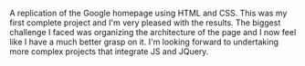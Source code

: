 A replication of the Google homepage using HTML and CSS. This was my first complete project and I'm very pleased with the results. The biggest challenge I faced was organizing the architecture of the page and I now feel like I have a much better grasp on it. I'm looking forward to undertaking more complex projects that integrate JS and JQuery. 